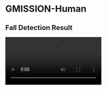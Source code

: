 # GMISSION-Human

## Fall Detection Result

![Fall Detection Result](https://github.com/Harry-KIT/GMISSION-Human/blob/main/assets/output_fall.mp4)

